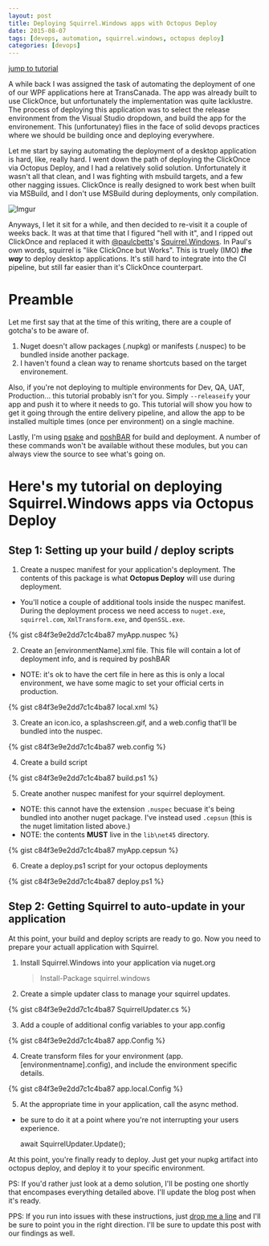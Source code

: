 ```yaml
---
layout: post
title: Deploying Squirrel.Windows apps with Octopus Deploy
date: 2015-08-07
tags: [devops, automation, squirrel.windows, octopus deploy]
categories: [devops]
---
```

[jump to tutorial](#heres-my-tutorial-on-deploying-squirrelwindows-apps-via-octopus-deploy)

A while back I was assigned the task of automating the deployment of one of our WPF applications here at TransCanada. The app was already built to use ClickOnce, but unfortunately the implementation was quite lacklustre. The process of deploying this application was to select the release environment from the Visual Studio dropdown, and build the app for the environement. This (unfortunatey) flies in the face of solid devops practices where we should be building once and deploying everywhere.

Let me start by saying automating the deployment of a desktop application is hard, like, really hard. I went down the path of deploying the ClickOnce via Octopus Deploy, and I had a relatively solid solution. Unfortunately it wasn't all that clean, and I was fighting with msbuild targets, and a few other nagging issues. ClickOnce is really designed to work best when built via MSBuild, and I don't use MSBuild during deployments, only compilation.

![Imgur](http://i.imgur.com/1ohHdkT.png)

Anyways, I let it sit for a while, and then decided to re-visit it a couple of weeks back. It was at that time that I figured "hell with it", and I ripped out ClickOnce and replaced it with [@paulcbetts](https://twitter.com/paulcbetts)'s [Squirrel.Windows](https://github.com/squirrel/squirrel.windows). In Paul's own words, squirrel is "like ClickOnce but Works". This is truely (IMO) ***the way*** to deploy desktop applications. It's still hard to integrate into the CI pipeline, but still far easier than it's ClickOnce counterpart.

Preamble
=====

Let me first say that at the time of this writing, there are a couple of gotcha's to be aware of.

 1. Nuget doesn't allow packages (.nupkg) or manifests (.nuspec) to be bundled inside another package.
 2. I haven't found a clean way to rename shortcuts based on the target environement.
 
 Also, if you're not deploying to multiple environments for Dev, QA, UAT, Production... this tutorial probably isn't for you. Simply `--releaseify` your app and push it to where it needs to go. This tutorial will show you how to get it going through the entire delivery pipeline, and allow the app to be installed multiple times (once per environment) on a single machine.
 
 Lastly, I'm using [psake](https://github.com/psake/psake) and [poshBAR](https://github.com/futurestatemobile/poshBAR) for build and deployment. A number of these commands won't be available without these modules, but you can always view the source to see what's going on.
 
Here's my tutorial on deploying Squirrel.Windows apps via Octopus Deploy
=====

Step 1: Setting up your build / deploy scripts
-----

1) Create a nuspec manifest for your application's deployment. The contents of this package is what **Octopus Deploy** will use during deployment.

 - You'll notice a couple of additional tools inside the nuspec manifest. During the deployment process we need access to `nuget.exe`, `squirrel.com`, `XmlTransform.exe`, and `OpenSSL.exe`.
 
{% gist c84f3e9e2dd7c1c4ba87 myApp.nuspec %}
 
2) Create an [environmentName].xml file. This file will contain a lot of deployment info, and is required by poshBAR

 - NOTE: it's ok to have the cert file in here as this is only a local environment, we have some magic to set your official certs in production.

{% gist c84f3e9e2dd7c1c4ba87 local.xml %}

3) Create an icon.ico, a splashscreen.gif, and a web.config that'll be bundled into the nuspec.

{% gist c84f3e9e2dd7c1c4ba87 web.config %}
 
4) Create a build script

{% gist c84f3e9e2dd7c1c4ba87 build.ps1 %}

5) Create another nuspec manifest for your squirrel deployment.

 - NOTE: this cannot have the extension `.nuspec` becuase it's being bundled into another nuget package. I've instead used `.cepsun` (this is the nuget limitation listed above.)
 - NOTE: the contents **MUST** live in the `lib\net45` directory.

{% gist c84f3e9e2dd7c1c4ba87 myApp.cepsun %}

6) Create a deploy.ps1 script for your octopus deployments

{% gist c84f3e9e2dd7c1c4ba87 deploy.ps1 %} 

Step 2: Getting Squirrel to auto-update in your application
-----

At this point, your build and deploy scripts are ready to go. Now you need to prepare your actuall application with Squirrel.

1) Install Squirrel.Windows into your application via nuget.org

    > Install-Package squirrel.windows

2) Create a simple updater class to manage your squirrel updates.

{% gist c84f3e9e2dd7c1c4ba87 SquirrelUpdater.cs %}

3) Add a couple of additional config variables to your app.config
 
 {% gist c84f3e9e2dd7c1c4ba87 app.Config %}
 
4) Create transform files for your environment (app.[environmentname].config), and include the environment specific details.

 {% gist c84f3e9e2dd7c1c4ba87 app.local.Config %}

5) At the appropriate time in your application, call the async method.

 - be sure to do it at a point where you're not interrupting your users experience.

    await SquirrelUpdater.Update();
	
At this point, you're finally ready to deploy. Just get your nupkg artifact into octopus deploy, and deploy it to your specific environment.
	
PS: If you'd rather just look at a demo solution, I'll be posting one shortly that encompases everything detailed above. I'll update the blog post when it's ready.

PPS: If you run into issues with these instructions, just [drop me a line](https://github.com/ChaseFlorell/chaseflorell.github.io/issues/new) and I'll be sure to point you in the right direction. I'll be sure to update this post with our findings as well.
